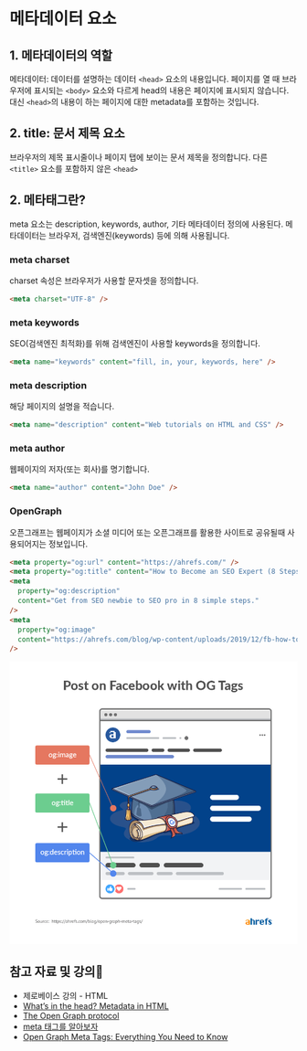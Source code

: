 # 메타데이터 요소

## 1. 메타데이터의 역할

메타데이터: 데이터를 설명하는 데이터
`<head>` 요소의 내용입니다. 페이지를 열 때 브라우저에 표시되는 `<body>` 요소와 다르게 head의 내용은 페이지에 표시되지 않습니다. 대신 `<head>`의 내용이 하는 페이지에 대한 metadata를 포함하는 것입니다.

## 2. title: 문서 제목 요소

브라우저의 제목 표시줄이나 페이지 탭에 보이는 문서 제목을 정의합니다. 다른 `<title>` 요소를 포함하지 않은 `<head>`

## 2. 메타태그란?

meta 요소는 description, keywords, author, 기타 메타데이터 정의에 사용된다. 메타데이터는 브라우저, 검색엔진(keywords) 등에 의해 사용됩니다.

### meta charset

charset 속성은 브라우저가 사용할 문자셋을 정의합니다.

```html
<meta charset="UTF-8" />
```

### meta keywords

SEO(검색엔진 최적화)를 위해 검색엔진이 사용할 keywords을 정의합니다.

```html
<meta name="keywords" content="fill, in, your, keywords, here" />
```

### meta description

해당 페이지의 설명을 적습니다.

```html
<meta name="description" content="Web tutorials on HTML and CSS" />
```

### meta author

웹페이지의 저자(또는 회사)를 명기합니다.

```html
<meta name="author" content="John Doe" />
```

### OpenGraph

오픈그래프는 웹페이지가 소셜 미디어 또는 오픈그래프를 활용한 사이트로 공유될때 사용되어지는 정보입니다.

```html
<meta property="og:url" content="https://ahrefs.com/" />
<meta property="og:title" content="How to Become an SEO Expert (8 Steps)" />
<meta
  property="og:description"
  content="Get from SEO newbie to SEO pro in 8 simple steps."
/>
<meta
  property="og:image"
  content="https://ahrefs.com/blog/wp-content/uploads/2019/12/fb-how-to-become-an-seo-expert.png"
/>
```

![og-tags-1 예제](./images/og-tags-1.png)

## 참고 자료 및 강의📑

- 제로베이스 강의 - HTML
- [What’s in the head? Metadata in HTML](https://developer.mozilla.org/ko/docs/Learn/HTML/Introduction_to_HTML/The_head_metadata_in_HTML#other_types_of_metadata)
- [The Open Graph protocol](https://ogp.me/)
- [meta 태그를 알아보자](https://junhobaik.github.io/meta-tag/)
- [Open Graph Meta Tags: Everything You Need to Know](https://ahrefs.com/blog/open-graph-meta-tags/)
